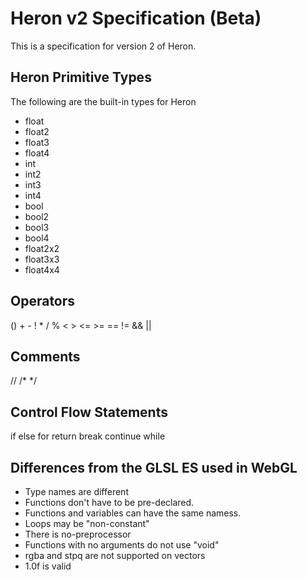 # Heron v2 Specification (Beta)

This is a specification for version 2 of Heron. 

## Heron Primitive Types

The following are the built-in types for Heron

- float
- float2
- float3
- float4
- int 
- int2
- int3
- int4
- bool
- bool2
- bool3
- bool4
- float2x2
- float3x3
- float4x4

## Operators

() + - ! * / % < > <= >= == != && ||

## Comments

// 
/* */

## Control Flow Statements

if 
else
for
return 
break
continue
while

## Differences from the GLSL ES used in WebGL

* Type names are different 
* Functions don't have to be pre-declared. 
* Functions and variables can have the same namess. 
* Loops may be "non-constant" 
* There is no-preprocessor
* Functions with no arguments do not use "void"
* rgba and stpq are not supported on vectors 
* 1.0f is valid
